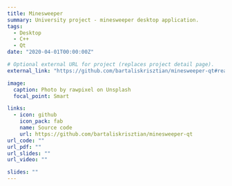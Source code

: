 ```yaml
---
title: Minesweeper
summary: University project - minesweeper desktop application.
tags:
  - Desktop
  - C++
  - Qt
date: "2020-04-01T00:00:00Z"

# Optional external URL for project (replaces project detail page).
external_link: "https://github.com/bartaliskrisztian/minesweeper-qt#readme"

image:
  caption: Photo by rawpixel on Unsplash
  focal_point: Smart

links:
  - icon: github
    icon_pack: fab
    name: Source code
    url: https://github.com/bartaliskrisztian/minesweeper-qt
url_code: ""
url_pdf: ""
url_slides: ""
url_video: ""

slides: ""
---
```

